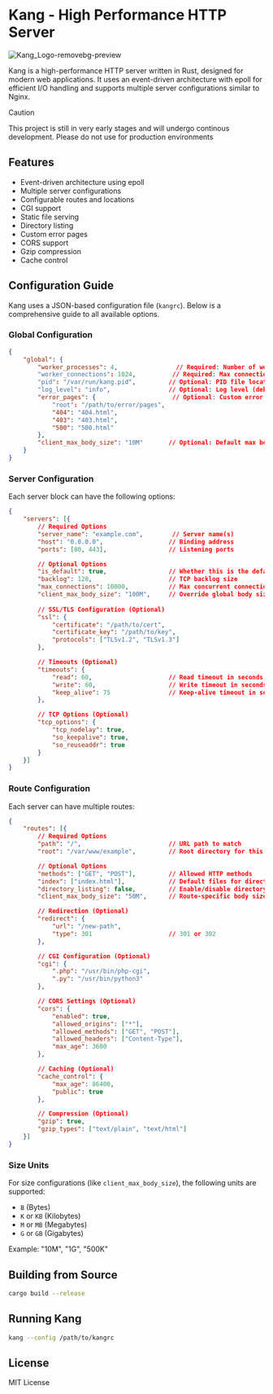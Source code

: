 # Kang - High Performance HTTP Server

![Kang_Logo-removebg-preview](https://github.com/user-attachments/assets/8a93db9c-2a76-4f85-a6f4-5811c023d848)

Kang is a high-performance HTTP server written in Rust, designed for modern web applications. It uses an event-driven architecture with epoll for efficient I/O handling and supports multiple server configurations similar to Nginx.

>[!CAUTION]
>This project is still in very early stages and will undergo continous development. Please do not use for production environments

## Features

- Event-driven architecture using epoll
- Multiple server configurations
- Configurable routes and locations
- CGI support
- Static file serving
- Directory listing
- Custom error pages
- CORS support
- Gzip compression
- Cache control

## Configuration Guide

Kang uses a JSON-based configuration file (`kangrc`). Below is a comprehensive guide to all available options.

### Global Configuration

```json
{
    "global": {
        "worker_processes": 4,                // Required: Number of worker processes
        "worker_connections": 1024,          // Required: Max connections per worker
        "pid": "/var/run/kang.pid",         // Optional: PID file location
        "log_level": "info",                // Optional: Log level (debug, info, warn, error)
        "error_pages": {                     // Optional: Custom error pages
            "root": "/path/to/error/pages",
            "404": "404.html",
            "403": "403.html",
            "500": "500.html"
        },
        "client_max_body_size": "10M"       // Optional: Default max body size
    }
}
```

### Server Configuration

Each server block can have the following options:

```json
{
    "servers": [{
        // Required Options
        "server_name": "example.com",        // Server name(s)
        "host": "0.0.0.0",                  // Binding address
        "ports": [80, 443],                 // Listening ports

        // Optional Options
        "is_default": true,                 // Whether this is the default server
        "backlog": 128,                     // TCP backlog size
        "max_connections": 10000,           // Max concurrent connections
        "client_max_body_size": "100M",     // Override global body size limit
        
        // SSL/TLS Configuration (Optional)
        "ssl": {
            "certificate": "/path/to/cert",
            "certificate_key": "/path/to/key",
            "protocols": ["TLSv1.2", "TLSv1.3"]
        },

        // Timeouts (Optional)
        "timeouts": {
            "read": 60,                     // Read timeout in seconds
            "write": 60,                    // Write timeout in seconds
            "keep_alive": 75                // Keep-alive timeout in seconds
        },

        // TCP Options (Optional)
        "tcp_options": {
            "tcp_nodelay": true,
            "so_keepalive": true,
            "so_reuseaddr": true
        }
    }]
}
```

### Route Configuration

Each server can have multiple routes:

```json
{
    "routes": [{
        // Required Options
        "path": "/",                        // URL path to match
        "root": "/var/www/example",         // Root directory for this route

        // Optional Options
        "methods": ["GET", "POST"],         // Allowed HTTP methods
        "index": ["index.html"],            // Default files for directories
        "directory_listing": false,         // Enable/disable directory listing
        "client_max_body_size": "50M",      // Route-specific body size limit

        // Redirection (Optional)
        "redirect": {
            "url": "/new-path",
            "type": 301                     // 301 or 302
        },

        // CGI Configuration (Optional)
        "cgi": {
            ".php": "/usr/bin/php-cgi",
            ".py": "/usr/bin/python3"
        },

        // CORS Settings (Optional)
        "cors": {
            "enabled": true,
            "allowed_origins": ["*"],
            "allowed_methods": ["GET", "POST"],
            "allowed_headers": ["Content-Type"],
            "max_age": 3600
        },

        // Caching (Optional)
        "cache_control": {
            "max_age": 86400,
            "public": true
        },

        // Compression (Optional)
        "gzip": true,
        "gzip_types": ["text/plain", "text/html"]
    }]
}
```

### Size Units

For size configurations (like `client_max_body_size`), the following units are supported:
- `B` (Bytes)
- `K` or `KB` (Kilobytes)
- `M` or `MB` (Megabytes)
- `G` or `GB` (Gigabytes)

Example: "10M", "1G", "500K"

## Building from Source

```bash
cargo build --release
```

## Running Kang

```bash
kang --config /path/to/kangrc
```

## License

MIT License
